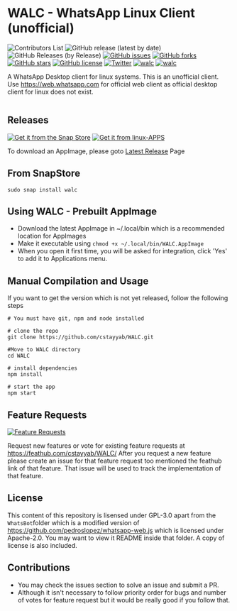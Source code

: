 # WALC - WhatsApp Linux Client (unofficial)
![Contributors List](https://img.shields.io/badge/dynamic/json?label=Contributors&query=%24..login&url=https%3A%2F%2Fapi.github.com%2Frepos%2Fcstayyab%2FWALC%2Fcontributors) ![GitHub release (latest by date)](https://img.shields.io/github/v/release/cstayyab/WALC?color=%2325D366&label=Latest%20Release) ![GitHub Releases (by Release)](https://img.shields.io/github/downloads/cstayyab/WALC/latest/total?color=%2325D366&label=Latest%20Version%20AppImage%20Downloads&logo=Linux&logoColor=%23FFFFFF) [![GitHub issues](https://img.shields.io/github/issues/cstayyab/WALC.svg)](https://github.com/cstayyab/WALC/issues) [![GitHub forks](https://img.shields.io/github/forks/cstayyab/WALC.svg)](https://github.com/cstayyab/WALC/network) [![GitHub stars](https://img.shields.io/github/stars/cstayyab/WALC.svg)](https://github.com/cstayyab/WALC/stargazers) [![GitHub license](https://img.shields.io/github/license/cstayyab/WALC.svg)](https://github.com/cstayyab/WALC/blob/master/LICENSE) [![Twitter](https://img.shields.io/twitter/url/https/github.com/cstayyab/WALC.svg?style=social)](https://twitter.com/intent/tweet?text=Wow:&url=https%3A%2F%2Fgithub.com%2Fcstayyab%2FWALC) [![walc](https://snapcraft.io//walc/badge.svg)](https://snapcraft.io/walc) [![walc](https://snapcraft.io//walc/trending.svg?name=0)](https://snapcraft.io/walc) 

A WhatsApp Desktop client for linux systems. This is an unofficial client. Use https://web.whatsapp.com for official web client as official desktop client for linux does not exist.

<img src="https://ga-beacon.appspot.com/UA-144002431-2/cstayyab/readme.md?useReferer&pixel" width="0" height="0" />

## Releases
[![Get it from the Snap Store](https://snapcraft.io/static/images/badges/en/snap-store-black.svg)](https://snapcraft.io/walc)
[![Get it from linux-APPS](https://i.imgur.com/YGU3qMJ.png)](https://www.linux-apps.com/p/1383431/)

To download an AppImage, please goto [Latest Release](https://github.com/cstayyab/WALC/releases/latest) Page

## From SnapStore
```
sudo snap install walc
```

## Using  WALC - Prebuilt AppImage 
* Download the latest AppImage in ~/.local/bin which is a recommended location for AppImages
* Make it executable using `chmod +x ~/.local/bin/WALC.AppImage`
* When you open it first time, you will be asked for integration, click 'Yes' to add it to Applications menu.

## Manual Compilation and Usage
If you want to get the version which is not yet released, follow the following steps 
```
# You must have git, npm and node installed

# clone the repo
git clone https://github.com/cstayyab/WALC.git

#Move to WALC directory
cd WALC

# install dependencies
npm install

# start the app
npm start

```
## Feature Requests
[![Feature Requests](http://feathub.com/cstayyab/WALC?format=svg)](http://feathub.com/cstayyab/WALC)

Request new features or vote for existing feature requests at https://feathub.com/cstayyab/WALC/
After you request a new feature please create an issue for that feature request too mentioned the feathub link of that feature. That issue will be used to track the implementation of that feature.

## License
This content of this repository is lisensed under GPL-3.0 apart from the `WhatsBot`folder which is a modified version of https://github.com/pedroslopez/whatsapp-web.js which is licensed under Apache-2.0. You may want to view it README inside that folder. A copy of license is also included.

## Contributions
* You may check the issues section to solve an issue and submit a PR.
* Although it isn't necessary to follow priority order for bugs and number of votes for feature request but it would be really good if you follow that.
